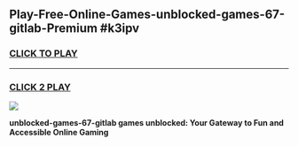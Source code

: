 
## Play-Free-Online-Games-unblocked-games-67-gitlab-Premium #k3ipv
<h3>
<a href="https://premium.freeplayer.one?title=unblocked-games-67-gitlab&ref=8M">CLICK TO PLAY</a></h3>
<hr>

<h3>
<a href="https://premium.freeplayer.one?title=unblocked-games-67-gitlab&ref=8M">CLICK 2 PLAY</a>
  
</h3>

<a href="https://premium.freeplayer.one?title=unblocked-games-67-gitlab&ref=8M"><img src="https://clearcache.store/games.png"></a>


**unblocked-games-67-gitlab games unblocked: Your Gateway to Fun and Accessible Online Gaming**

